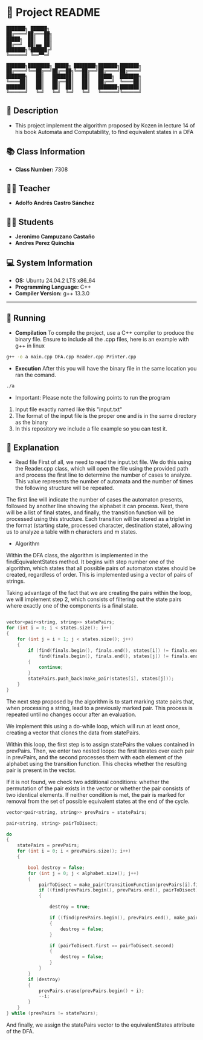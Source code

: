 # 📌 Project README
```
███████╗ ██████╗     
██╔════╝██╔═══██╗    
█████╗  ██║   ██║    
██╔══╝  ██║▄▄ ██║    
███████╗╚██████╔╝    
╚══════╝ ╚══▀▀═╝     

███████╗████████╗ █████╗ ████████╗███████╗███████╗
██╔════╝╚══██╔══╝██╔══██╗╚══██╔══╝██╔════╝██╔════╝
███████╗   ██║   ███████║   ██║   █████╗  ███████╗
╚════██║   ██║   ██╔══██║   ██║   ██╔══╝  ╚════██║
███████║   ██║   ██║  ██║   ██║   ███████╗███████║
╚══════╝   ╚═╝   ╚═╝  ╚═╝   ╚═╝   ╚══════╝╚══════╝
```


## 📖 Description
- This project implement the algorithm proposed by Kozen in lecture 14 of his book Automata and Computability, to find equivalent states in a DFA

## 📚 Class Information
- **Class Number:** 7308  

## 👨‍🏫 Teacher
- **Adolfo Andrés Castro Sánchez** 

## 👨‍🎓 Students
- **Jeronimo Campuzano Castaño** 
- **Andres Perez Quinchia**  

## 💻 System Information
- **OS:** Ubuntu 24.04.2 LTS x86_64  
- **Programming Language:** C++  
- **Compiler Version:** g++ 13.3.0  

---

## 🚀 Running 
- **Compilation** To compile the project, use a C++ compiler to produce the binary file. Ensure to include all the .cpp files, here is an example with g++ in linux
```bash
g++ -o a main.cpp DFA.cpp Reader.cpp Printer.cpp
```
- **Execution** After this you will have the binary file in the same location you ran the comand.

```bash
./a
```

- Important:  Please note the following points to run the program

1. Input file exactly named like this "input.txt"
2. The format of the input file is the proper one and is in the same directory as the binary
3. In this repository we include a file example so you can test it.




## 🚀 Explanation
- Read file
First of all, we need to read the input.txt file. We do this using the Reader.cpp class, which will open the file using the provided path and process the first line to determine the number of cases to analyze. This value represents the number of automata and the number of times the following structure will be repeated.

The first line will indicate the number of cases the automaton presents, followed by another line showing the alphabet it can process. Next, there will be a list of final states, and finally, the transition function will be processed using this structure. Each transition will be stored as a triplet in the format (starting state, processed character, destination state), allowing us to analyze a table with n characters and m states.

- Algorithm

Within the DFA class, the algorithm is implemented in the findEquivalentStates method. It begins with step number one of the algorithm, which states that all possible pairs of automaton states should be created, regardless of order. This is implemented using a vector of pairs of strings.

Taking advantage of the fact that we are creating the pairs within the loop, we will implement step 2, which consists of filtering out the state pairs where exactly one of the components is a final state.

```cpp

vector<pair<string, string>> statePairs;
for (int i = 0; i < states.size(); i++)
{
    for (int j = i + 1; j < states.size(); j++)
    {
        if (find(finals.begin(), finals.end(), states[i]) != finals.end() ^
            find(finals.begin(), finals.end(), states[j]) != finals.end())
        {
            continue;
        }
        statePairs.push_back(make_pair(states[i], states[j]));
    }
}
```

The next step proposed by the algorithm is to start marking state pairs that, when processing a string, lead to a previously marked pair. This process is repeated until no changes occur after an evaluation.

We implement this using a do-while loop, which will run at least once, creating a vector that clones the data from statePairs.

Within this loop, the first step is to assign statePairs the values contained in prevPairs. Then, we enter two nested loops: the first iterates over each pair in prevPairs, and the second processes them with each element of the alphabet using the transition function. This checks whether the resulting pair is present in the vector.

If it is not found, we check two additional conditions: whether the permutation of the pair exists in the vector or whether the pair consists of two identical elements. If neither condition is met, the pair is marked for removal from the set of possible equivalent states at the end of the cycle.


```cpp
vector<pair<string, string>> prevPairs = statePairs;

pair<string, string> pairToDisect;

do
{
    statePairs = prevPairs;
    for (int i = 0; i < prevPairs.size(); i++)
    {

        bool destroy = false;
        for (int j = 0; j < alphabet.size(); j++)
        {
            pairToDisect = make_pair(transitionFunction(prevPairs[i].first, alphabet[j]), transitionFunction(prevPairs[i].second, alphabet[j]));
            if ((find(prevPairs.begin(), prevPairs.end(), pairToDisect) == prevPairs.end()))
            {

                destroy = true;

                if ((find(prevPairs.begin(), prevPairs.end(), make_pair(pairToDisect.second, pairToDisect.first)) != prevPairs.end()))
                {
                    destroy = false;
                }

                if (pairToDisect.first == pairToDisect.second)
                {
                    destroy = false;
                }
            }
        }
        if (destroy)
        {
            prevPairs.erase(prevPairs.begin() + i);
            --i;
        }
    }
} while (prevPairs != statePairs);

```
And finally, we assign the statePairs vector to the equivalentStates attribute of the DFA.

